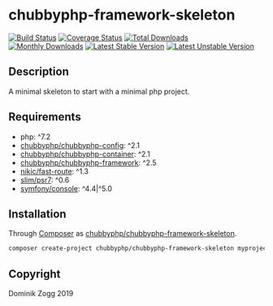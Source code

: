 # chubbyphp-framework-skeleton

[![Build Status](https://api.travis-ci.org/chubbyphp/chubbyphp-framework-skeleton.png?branch=master)](https://travis-ci.org/chubbyphp/chubbyphp-framework-skeleton)
[![Coverage Status](https://coveralls.io/repos/github/chubbyphp/chubbyphp-framework-skeleton/badge.svg?branch=master)](https://coveralls.io/github/chubbyphp/chubbyphp-framework-skeleton?branch=master)
[![Total Downloads](https://poser.pugx.org/chubbyphp/chubbyphp-framework-skeleton/downloads.png)](https://packagist.org/packages/chubbyphp/chubbyphp-framework-skeleton)
[![Monthly Downloads](https://poser.pugx.org/chubbyphp/chubbyphp-framework-skeleton/d/monthly)](https://packagist.org/packages/chubbyphp/chubbyphp-framework-skeleton)
[![Latest Stable Version](https://poser.pugx.org/chubbyphp/chubbyphp-framework-skeleton/v/stable.png)](https://packagist.org/packages/chubbyphp/chubbyphp-framework-skeleton)
[![Latest Unstable Version](https://poser.pugx.org/chubbyphp/chubbyphp-framework-skeleton/v/unstable)](https://packagist.org/packages/chubbyphp/chubbyphp-framework-skeleton)

## Description

A minimal skeleton to start with a minimal php project.

## Requirements

 * php: ^7.2
 * [chubbyphp/chubbyphp-config][20]: ^2.1
 * [chubbyphp/chubbyphp-container][21]: ^2.1
 * [chubbyphp/chubbyphp-framework][22]: ^2.5
 * [nikic/fast-route][23]: ^1.3
 * [slim/psr7][24]: ^0.6
 * [symfony/console][25]: ^4.4|^5.0

## Installation

Through [Composer](http://getcomposer.org) as [chubbyphp/chubbyphp-framework-skeleton][10].

```bash
composer create-project chubbyphp/chubbyphp-framework-skeleton myproject "dev-master"
```

## Copyright

Dominik Zogg 2019

[10]: https://travis-ci.org/chubbyphp/chubbyphp-framework-skeleton

[20]: https://packagist.org/packages/chubbyphp/chubbyphp-config
[21]: https://packagist.org/packages/chubbyphp/chubbyphp-container
[22]: https://packagist.org/packages/chubbyphp/chubbyphp-framework
[23]: https://packagist.org/packages/nikic/fast-route
[24]: https://packagist.org/packages/slim/psr7
[25]: https://packagist.org/packages/symfony/console
